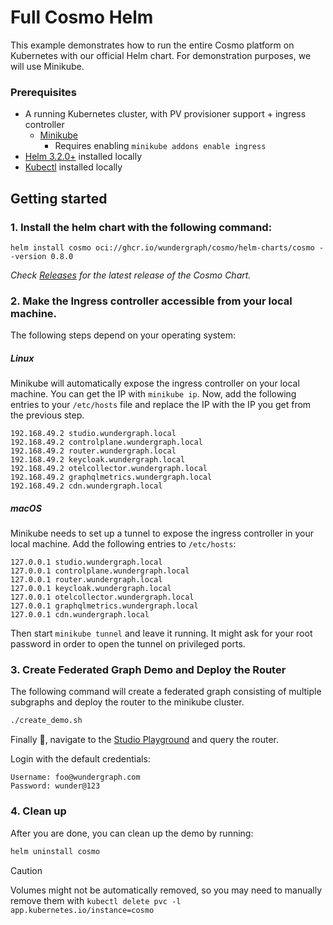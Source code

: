 # Full Cosmo Helm

This example demonstrates how to run the entire Cosmo platform on Kubernetes with our official Helm chart. For demonstration purposes, we will use Minikube.

### Prerequisites

- A running Kubernetes cluster, with PV provisioner support + ingress controller
    - [Minikube](https://minikube.sigs.k8s.io/docs/start/)
        - Requires enabling `minikube addons enable ingress`
- [Helm 3.2.0+](https://helm.sh/docs/intro/install/) installed locally
- [Kubectl](https://kubernetes.io/docs/tasks/tools/) installed locally

## Getting started

### 1. Install the helm chart with the following command:

```shell
helm install cosmo oci://ghcr.io/wundergraph/cosmo/helm-charts/cosmo --version 0.8.0
```

_Check [Releases](https://github.com/wundergraph/cosmo/releases?q=helm-cosmo&expanded=true) for the latest release of the Cosmo Chart._

### 2. Make the Ingress controller accessible from your local machine.

The following steps depend on your operating system:

##### Linux

Minikube will automatically expose the ingress controller on your local machine. You can get the IP with `minikube ip`.
Now, add the following entries to your `/etc/hosts` file and replace the IP with the IP you get from the previous step.

```
192.168.49.2 studio.wundergraph.local
192.168.49.2 controlplane.wundergraph.local
192.168.49.2 router.wundergraph.local
192.168.49.2 keycloak.wundergraph.local
192.168.49.2 otelcollector.wundergraph.local
192.168.49.2 graphqlmetrics.wundergraph.local
192.168.49.2 cdn.wundergraph.local
```

##### macOS

Minikube needs to set up a tunnel to expose the ingress controller in your local machine. Add the following
entries to `/etc/hosts`:

```
127.0.0.1 studio.wundergraph.local
127.0.0.1 controlplane.wundergraph.local
127.0.0.1 router.wundergraph.local
127.0.0.1 keycloak.wundergraph.local
127.0.0.1 otelcollector.wundergraph.local
127.0.0.1 graphqlmetrics.wundergraph.local
127.0.0.1 cdn.wundergraph.local
```

Then start `minikube tunnel` and leave it running. It might ask for your root password in order to open
the tunnel on privileged ports.

### 3. Create Federated Graph Demo and Deploy the Router

The following command will create a federated graph consisting of multiple subgraphs and deploy the router to the minikube cluster.

```bash
./create_demo.sh
```

Finally 🚀, navigate to the [Studio Playground](http://studio.wundergraph.local/wundergraph/development/graph/mygraph/playground) and query the router.

Login with the default credentials:

```
Username: foo@wundergraph.com
Password: wunder@123
```

### 4. Clean up

After you are done, you can clean up the demo by running:

```bash
helm uninstall cosmo
```

> [!CAUTION]
> Volumes might not be automatically removed, so you may need to manually remove them with `kubectl delete pvc -l app.kubernetes.io/instance=cosmo`
